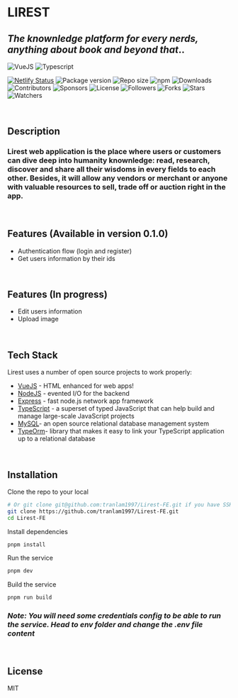 # LIREST
## _The knownledge platform for every nerds, anything about book and beyond that_..

![VueJS](https://link.storjshare.io/s/jxk3g34pj6scf7pfhbojczi22wza/lirest-webapp-images/vue.png?wrap=0)
![Typescript](https://link.storjshare.io/s/judy4ney5nwuzk6nm7xdpza4aevq/lirest-webapp-images/typescript.png?wrap=0)

[![Netlify Status](https://api.netlify.com/api/v1/badges/46c00e86-c275-47a2-8a2a-ba72e0c39860/deploy-status)](https://app.netlify.com/sites/lirest/deploys)
![Package version](https://img.shields.io/github/package-json/v/tranlam1997/Lirest-FE)
![Repo size](https://img.shields.io/github/repo-size/tranlam1997/Lirest-FE)
![npm](https://img.shields.io/npm/v/npm)
![Downloads](https://img.shields.io/github/downloads/tranlam1997/Lirest-FE/total)
![Contributors](https://img.shields.io/github/contributors/tranlam1997/Lirest-FE)
![Sponsors](https://img.shields.io/github/sponsors/tranlam1997)
![License](https://img.shields.io/github/license/tranlam1997/Lirest-FE)
![Followers](https://img.shields.io/github/followers/tranlam1997?style=social)
![Forks](https://img.shields.io/github/forks/tranlam1997/Lirest-FE?style=social)
![Stars](https://img.shields.io/github/stars/tranlam1997/Lirest-FE?style=social)
![Watchers](https://img.shields.io/github/watchers/tranlam1997/Lirest-FE?style=social)

<br>

## Description
### Lirest web application is the place where users or customers can dive deep into humanity knownledge: read, research, discover and share all their wisdoms in every fields to each other. Besides, it will allow any vendors or merchant or anyone with valuable resources to sell, trade off or auction right in the app.
<br>

## Features (Available in version 0.1.0)
- Authentication flow (login and register)
- Get users information by their ids

<br>

## Features (In progress)
- Edit users information
- Upload image

<br>

## Tech Stack

Lirest uses a number of open source projects to work properly:

- [VueJS] - HTML enhanced for web apps!
- [NodeJS] - evented I/O for the backend
- [Express] - fast node.js network app framework
- [TypeScript] - a superset of typed JavaScript that can help build and manage large-scale JavaScript projects
- [MySQL]-  an open source relational database management system
- [TypeOrm]- library that makes it easy to link your TypeScript application up to a relational database

<br>

## Installation

Clone the repo to your local

```sh
# Or git clone git@github.com:tranlam1997/Lirest-FE.git if you have SSH installed.
git clone https://github.com/tranlam1997/Lirest-FE.git
cd Lirest-FE
```
Install dependencies
```sh
pnpm install
```
Run the service
```sh
pnpm dev
```
Build the service
```sh
pnpm run build
```
### _Note: You will need some credentials config to be able to run the service. Head to **env** folder and change the **.env** file content_

<br>


## License

MIT

[//]: # (These are reference links used in the body of this note and get stripped out when the markdown processor does its job. There is no need to format nicely because it shouldn't be seen. Thanks SO - http://stackoverflow.com/questions/4823468/store-comments-in-markdown-syntax)

   [NodeJS]: <https://nodejs.org>
   [express]: <https://expressjs.com>
   [VueJS]: <https://vuejs.org/>
   [MySQL]: <https://www.mysql.com>
   [TypeOrm]: <https://typeorm.io>
   [TypeScript]: <https://www.typescriptlang.org>
